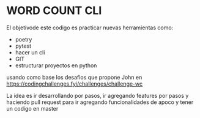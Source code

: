 # WORD COUNT CLI

El objetivode este codigo es practicar nuevas herramientas como:
- poetry
- pytest
- hacer un cli
- GIT
- estructurar proyectos en python

usando como base los desafios que propone John en https://codingchallenges.fyi/challenges/challenge-wc

La idea es ir desarrollando por pasos, ir agregando features por pasos y haciendo pull request para ir agregando funcionalidades de apoco y tener un codigo en master